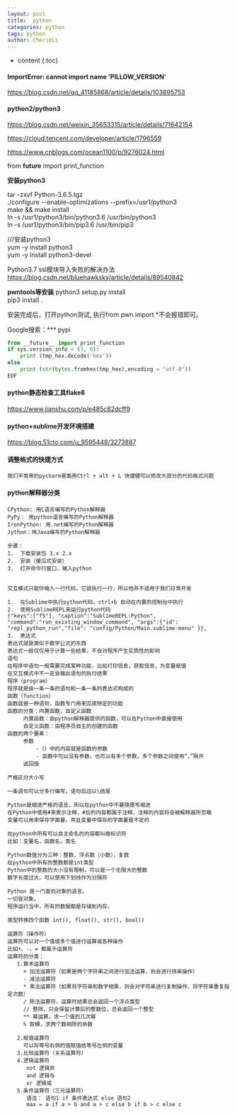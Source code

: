 ```yaml
---
layout: post
title:  python
categories: python
tags: python
author: CherieLi
---
```


* content
{:toc}  


#### ImportError: cannot import name 'PILLOW_VERSION'

<https://blog.csdn.net/qq_41185868/article/details/103895753>

#### python2/python3

https://blog.csdn.net/weixin_35653315/article/details/71642154

https://cloud.tencent.com/developer/article/1796559

https://www.cnblogs.com/ocean1100/p/9276024.html

from __future__ import print_function  


**安装python3**  

tar -zxvf Python-3.6.5.tgz  
./configure --enable-optimizations --prefix=/usr1/python3  
make && make install  
ln -s /usr1/python3/bin/python3.6 /usr/bin/python3  
ln -s /usr1/python3/bin/pip3.6 /usr/bin/pip3  

///安装python3  
yum -y install python3  
yum -y install python3-devel  


Python3.7 ssl模块导入失败的解决办法  
https://blog.csdn.net/bluehawksky/article/details/89540842  

**pwntools等安装**
python3 setup.py install  
pip3 install .  

安装完成后，打开python测试, 执行from pwn import \*不会报错即可。  

Google搜索：*** pypi



```python
from __future__ import print_function
if sys.version_info < (3, 0):
	print (tmp_hex.decode('hex'))
else
    print (str(bytes.fromhex(tmp_hex),encoding = "utf-8"))
EOF
```

#### python静态检查工具flake8

https://www.jianshu.com/p/e485c82dcff9

#### python+sublime开发环境搭建

https://blog.51cto.com/u_9595448/3273887

#### 调整格式的快捷方式

```
我们平常用的pycharm里面用Ctrl + alt + L 快捷键可以修改大部分的代码格式问题
```

#### python解释器分类

```
CPython: 用C语言编写的Python解释器
PyPy： 用python语言编写的Python解释器
IronPython: 用.net编写的Python解释器
Jython：用Java编写的Python解释器

步骤：
1.	下载安装包 3.x 2.x
2.	安装（傻瓜式安装）
3.	打开命令行窗口，输入python


交互模式只能你输入一行代码，它就执行一行，所以他并不适用于我们日常开发

1.	在Sublime中执行python代码，ctrl+b 自动在内置的控制台中执行
2.	使用SublimeREPL来运行python代码
{"keys":["f5"], "caption":"SublimeREPL:Python", "command":"run_existing_window_command", "args":{"id": "repl_python_run","file": "config/Python/Main.sublime-menu" }},
3.	表达式
表达式就是类似于数学公式的东西
表达式一般仅仅用于计算一些结果，不会对程序产生实质性的影响
语句
在程序中语句一般需要完成某种功能，比如打印信息，获取信息，为变量赋值
在交互模式中不一定会输出语句的执行结果
程序（program）
程序就是由一条一条的语句和一条一条的表达式构成的
函数（function）
函数就是一种语句，函数专门用来完成特定的功能
函数的分类：内置函数，自定义函数
     内置函数：由python解释器提供的函数，可以在Python中直接使用
     自定义函数：由程序员自主的创建的函数
函数的两个要素：
     参数
         -（）中的内容就是函数的参数
         - 函数中可以没有参数，也可以有多个参数，多个参数之间使用“，”隔开
     返回值

严格区分大小写

一条语句可以分多行编写，语句后边以\结尾

Python是缩进严格的语言，所以在python中不要随便写缩进
在Python中使用#来表示注释，#后的内容都属于注释，注释的内容将会被解释器所忽略
变量可以用来保存字面量，并且变量中保存的字面量是不定的

在python中所有可以自主命名的内容都叫做标识符
比如：变量名，函数名，类名

Python数值分为三种：整数，浮点数（小数），复数
在python中所有的整数都是int类型
Python中的整数的大小没有限制，可以是一个无限大的整数
数字长度过大，可以使用下划线作为分隔符

Python 是一门面向对象的语言。  
一切皆对象。  
程序运行当中，所有的数据都是存储到内存。  

类型转换四个函数 int(), float(), str(), bool()

运算符（操作符）
运算符可以对一个值或多个值进行运算或各种操作
比如+、-、= 都属于运算符
运算符的分类：
   1.算术运算符
     + 加法运算符（如果是两个字符串之间进行加法运算，则会进行拼串操作）
     - 减法运算符
     * 乘法运算符（如果将字符串和数字相乘，则会对字符串进行复制操作，将字符串重复指定次数）
     / 除法运算符，运算时结果总会返回一个浮点类型
     // 整除，只会保留计算后的整数位，总会返回一个整型
     ** 幂运算，求一个值的几次幂
     % 取模，求两个数相除的余数
     
   2.赋值运算符  
     可以将等号右侧的值赋值给等号左侧的变量  
   3.比较运算符（关系运算符）
   4.逻辑运算符
      not 逻辑非  
      and 逻辑与  
      or 逻辑或  
   5.条件运算符（三元运算符）
      语法： 语句1 if 条件表达式 else 语句2  
      max = a if a > b and a > c else b if b > c else c
      
```
